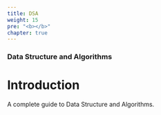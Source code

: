 ```yaml
---
title: DSA
weight: 15
pre: "<b></b>"
chapter: true
---
```


### Data Structure and Algorithms

# Introduction

A complete guide to Data Structure and Algorithms.